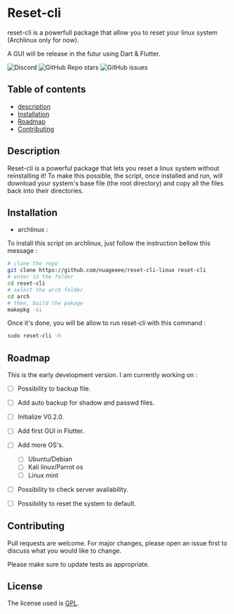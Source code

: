 # Reset-cli

reset-cli is a powerfull package that allow you to reset your linux system (Archlinux only for now).

A GUI will be release in the futur using Dart & Flutter.

![Discord](https://img.shields.io/discord/1138108139443593246?style=for-the-badge)
![GitHub Repo stars](https://img.shields.io/github/stars/nuageeee/reset-linux?style=for-the-badge)
![GitHub issues](https://img.shields.io/github/issues/nuageeee/reset-linux?style=for-the-badge)

## Table of contents

- [description](#description)
- [Installation](#installation)
- [Roadmap](#roadmap)
- [Contributing](#contributing)

## Description

Reset-cli is a powerful package that lets you reset a linux system without reinstalling it!
To make this possible, the script, once installed and run, will download your system's base file (the root directory) and copy all the files back into their directories.

## Installation

- archlinux : 

To install this script on archlinux, just follow the instruction bellow this message :

```bash
# clone the repo
git clone https://github.com/nuageeee/reset-cli-linux reset-cli
# enter in the folder
cd reset-cli
# select the arch folder
cd arch
# then, build the pakage
makepkg -si
```

Once it's done, you will be allow to run reset-cli with this command :
```bash
sudo reset-cli -h
```
## Roadmap

This is the early development version. I am currently working on :

- [ ] Possibility to backup file.
- [ ] Add auto backup for shadow and passwd files.
- [ ] Initialize V0.2.0.
- [ ] Add first GUI in Flutter.
- [ ] Add more OS's.
	- [ ] Ubuntu/Debian
	- [ ] Kali linux/Parrot os
	- [ ] Linux mint
- [ ] Possibility to check server availability.
- [ ] Possibility to reset the system to default.


## Contributing

Pull requests are welcome. For major changes, please open an issue first to discuss what you would like to change.

Please make sure to update tests as appropriate.

## License

The license used is [GPL](https://choosealicense.com/licenses/agpl-3.0/).
